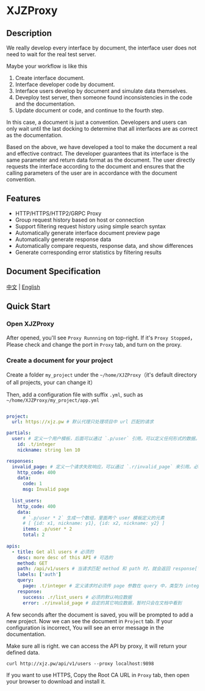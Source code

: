 XJZProxy
=========

## Description

We really develop every interface by document, the interface user does not need to wait for the real test server.

Maybe your workflow is like this

1. Create interface document.
2. Interface developer code by document.
3. Interface users develop by document and simulate data themselves.
4. Deveploy test server, then someone found inconsistencies in the code and the documentation.
5. Update document or code, and continue to the fourth step.


In this case, a document is just a convention. Developers and users can only wait until the last docking to determine that all interfaces are as correct as the documentation.


Based on the above, we have developed a tool to make the document a real and effective contract. The developer guarantees that its interface is the same parameter and return data format as the document. The user directly requests the interface according to the document and ensures that the calling parameters of the user are in accordance with the document convention.


## Features

* HTTP/HTTPS/HTTP2/GRPC Proxy
* Group request history based on host or connection
* Support filtering request history using simple search syntax
* Automatically generate interface document preview page
* Automatically generate response data
* Automatically compare requests, response data, and show differences
* Generate corresponding error statistics by filtering results



## Document Specification

[中文](https://github.com/xiejiangzhi/xjzproxy-docs/blob/master/SPEC-zh-cn.md) |
[English](https://github.com/xiejiangzhi/xjzproxy-docs/blob/master/SPEC.md)


## Quick Start

### Open XJZProxy

After opened, you'll see `Proxy Runnning` on top-right. If it's `Proxy Stopped`，Please check and change the port in `Proxy` tab, and turn on the proxy.

### Create a document for your project

Create a folder `my_project` under the `~/home/XJZProxy`（it's default directory of all projects, your can change it）

Then, add a configuration file with suffix `.yml`, such as `~/home/XJZProxy/my_project/app.yml`


```yaml

project:
  url: https://xjz.pw # 默认代理只处理项目中 url 匹配的请求

partials:
  user: # 定义一个用户模板，后面可以通过 `.p/user` 引用。可以定义任何形式的数据。
    id: .t/integer
    nickname: string len 10

responses:
  invalid_page: # 定义一个请求失败响应，可以通过 `.r/invalid_page` 来引用。必须使用规定的数据格式。
    http_code: 400
    data:
      code: 1
      msg: Invalid page
    
  list_users:
    http_code: 400
    data:
      # `.p/user * 2` 生成一个数组，里面两个 user 模板定义的元素
      # [ {id: x1, nickname: y1}, {id: x2, nickname: y2} ]
      items: .p/user * 2
      total: 2
    
apis:
  - title: Get all users # 必须的
    desc: more desc of this API # 可选的
    method: GET
    path: /api/v1/users # 当请求匹配 method 和 path 时，就会返回 response['success'] 中的数据
    labels: ['auth']
    query:
      page: .t/integer # 定义请求时必须传 page 参数在 query 中，类型为 integer
    response:
      success: .r/list_users # 必须的默认响应数据
      error: .r/invalid_page # 自定的其它响应数据，暂时只会在文档中看到

```

A few seconds after the document is saved, you will be prompted to add a new project. Now we can see the document in `Project` tab. If your configuration is incorrect, You will see an error message in the documentation.


Make sure all is right. we can access the API by proxy, it will return your defined data.

```
curl http://xjz.pw/api/v1/users --proxy localhost:9898
```

If you want to use HTTPS, Copy the Root CA URL in `Proxy` tab, then open your browser to download and install it.
